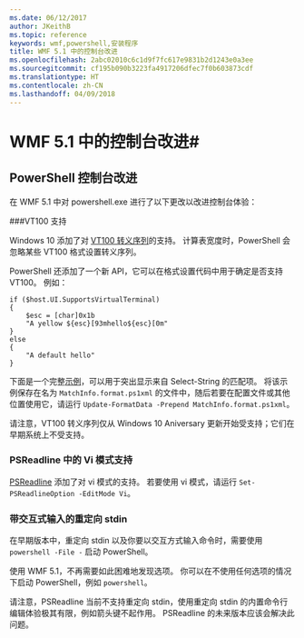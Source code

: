 ```yaml
---
ms.date: 06/12/2017
author: JKeithB
ms.topic: reference
keywords: wmf,powershell,安装程序
title: WMF 5.1 中的控制台改进
ms.openlocfilehash: 2abc02010c6c1d9f7fc617e9831b2d1243e0a3ee
ms.sourcegitcommit: cf195b090b3223fa4917206dfec7f0b603873cdf
ms.translationtype: HT
ms.contentlocale: zh-CN
ms.lasthandoff: 04/09/2018
---
```

# <a name="console-improvements-in-wmf-51"></a>WMF 5.1 中的控制台改进#

## <a name="powershell-console-improvements"></a>PowerShell 控制台改进

在 WMF 5.1 中对 powershell.exe 进行了以下更改以改进控制台体验：

###<a name="vt100-support"></a>VT100 支持

Windows 10 添加了对 [VT100 转义序列](https://msdn.microsoft.com/en-us/library/windows/desktop/mt638032(v=vs.85).aspx)的支持。
计算表宽度时，PowerShell 会忽略某些 VT100 格式设置转义序列。

PowerShell 还添加了一个新 API，它可以在格式设置代码中用于确定是否支持 VT100。
例如：

```
if ($host.UI.SupportsVirtualTerminal)
{
    $esc = [char]0x1b
    "A yellow ${esc}[93mhello${esc}[0m"
}
else
{
    "A default hello"
}
```
下面是一个完整[示例](https://gist.github.com/lzybkr/dcb973dccd54900b67783c48083c28f7)，可以用于突出显示来自 Select-String 的匹配项。
将该示例保存在名为 `MatchInfo.format.ps1xml` 的文件中，随后若要在配置文件或其他位置使用它，请运行 `Update-FormatData -Prepend MatchInfo.format.ps1xml`。

请注意，VT100 转义序列仅从 Windows 10 Aniversary 更新开始受支持；它们在早期系统上不受支持。

### <a name="vi-mode-support-in-psreadline"></a>PSReadline 中的 Vi 模式支持

[PSReadline](https://github.com/lzybkr/PSReadLine) 添加了对 vi 模式的支持。 若要使用 vi 模式，请运行 `Set-PSReadlineOption -EditMode Vi`。

### <a name="redirected-stdin-with-interactive-input"></a>带交互式输入的重定向 stdin

在早期版本中，重定向 stdin 以及你要以交互方式输入命令时，需要使用 `powershell -File -` 启动 PowerShell。

使用 WMF 5.1，不再需要如此困难地发现选项。
你可以在不使用任何选项的情况下启动 PowerShell，例如 `powershell`。

请注意，PSReadline 当前不支持重定向 stdin，使用重定向 stdin 的内置命令行编辑体验极其有限，例如箭头键不起作用。
PSReadline 的未来版本应该会解决此问题。